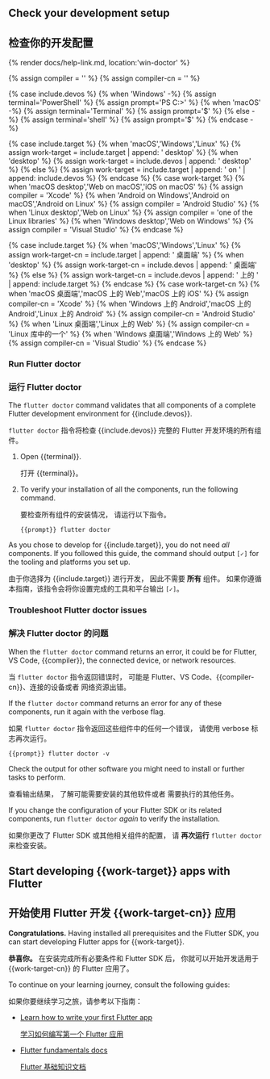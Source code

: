 
## Check your development setup

## 检查你的开发配置

{% render docs/help-link.md, location:'win-doctor' %}

{% assign compiler = '' %}
{% assign compiler-cn = '' %}

{% case include.devos %}
{% when 'Windows' -%}
   {% assign terminal='PowerShell' %}
   {% assign prompt='PS C:\>' %}
{% when 'macOS' -%}
   {% assign terminal='Terminal' %}
   {% assign prompt='$' %}
{% else -%}
   {% assign terminal='shell' %}
   {% assign prompt='$' %}
{% endcase -%}

{% case include.target %}
{% when 'macOS','Windows','Linux' %}
{% assign work-target = include.target | append: ' desktop' %}
{% when 'desktop' %}
{% assign work-target = include.devos | append: ' desktop' %}
{% else %}
{% assign work-target = include.target | append: ' on ' | append: include.devos %}
{% endcase %}
{% case work-target %}
{% when 'macOS desktop','Web on macOS','iOS on macOS' %}
{% assign compiler = 'Xcode' %}
{% when 'Android on Windows','Android on macOS','Android on Linux' %}
{% assign compiler = 'Android Studio' %}
{% when 'Linux desktop','Web on Linux' %}
{% assign compiler = 'one of the Linux libraries' %}
{% when 'Windows desktop','Web on Windows' %}
{% assign compiler = 'Visual Studio' %}
{% endcase %}

{% case include.target %}
{% when 'macOS','Windows','Linux' %}
{% assign work-target-cn = include.target | append: ' 桌面端' %}
{% when 'desktop' %}
{% assign work-target-cn = include.devos | append: ' 桌面端' %}
{% else %}
{% assign work-target-cn = include.devos | append: ' 上的 ' | append: include.target %}
{% endcase %}
{% case work-target-cn %}
{% when 'macOS 桌面端','macOS 上的 Web','macOS 上的 iOS' %}
{% assign compiler-cn = 'Xcode' %}
{% when 'Windows 上的 Android','macOS 上的 Android','Linux 上的 Android' %}
{% assign compiler-cn = 'Android Studio' %}
{% when 'Linux 桌面端','Linux 上的 Web' %}
{% assign compiler-cn = 'Linux 库中的一个' %}
{% when 'Windows 桌面端','Windows 上的 Web' %}
{% assign compiler-cn = 'Visual Studio' %}
{% endcase %}

### Run Flutter doctor

### 运行 Flutter doctor

The `flutter doctor` command validates that all components of a
complete Flutter development environment for {{include.devos}}.

`flutter doctor` 指令将检查 {{include.devos}} 完整的 
Flutter 开发环境的所有组件。

1. Open {{terminal}}.

   打开 {{terminal}}。

1. To verify your installation of all the components,
   run the following command.

   要检查所有组件的安装情况，
   请运行以下指令。

   ```console
   {{prompt}} flutter doctor
   ```

As you chose to develop for {{include.target}},
you do not need _all_ components.
If you followed this guide, the command should output
`[✓]` for the tooling and platforms you set up.

由于你选择为 {{include.target}} 进行开发，
因此不需要 **所有** 组件。
如果你遵循本指南，该指令会将你设置完成的工具和平台输出 `[✓]`。

### Troubleshoot Flutter doctor issues

### 解决 Flutter doctor 的问题 

When the `flutter doctor` command returns an error, it could be for Flutter,
VS Code, {{compiler}}, the connected device, or network resources.

当 `flutter doctor` 指令返回错误时，
可能是 Flutter、VS Code、{{compiler-cn}}、连接的设备或者
网络资源出错。

If the `flutter doctor` command returns an error for any of these components,
run it again with the verbose flag.

如果 `flutter doctor` 指令返回这些组件中的任何一个错误，
请使用 verbose 标志再次运行。

```console
{{prompt}} flutter doctor -v
```

Check the output for other software you might need to install
or further tasks to perform.

查看输出结果，
了解可能需要安装的其他软件或者
需要执行的其他任务。

If you change the configuration of your Flutter SDK or its related components,
run `flutter doctor` _again_ to verify the installation.

如果你更改了 Flutter SDK 或其他相关组件的配置，
请 **再次运行** `flutter doctor` 来检查安装。

## Start developing {{work-target}} apps with Flutter

## 开始使用 Flutter 开发 {{work-target-cn}} 应用

**Congratulations.**
Having installed all prerequisites and the Flutter SDK,
you can start developing Flutter apps for {{work-target}}.

**恭喜你。**
在安装完成所有必要条件和 Flutter SDK 后，
你就可以开始开发适用于 {{work-target-cn}} 的 Flutter 应用了。

To continue on your learning journey, consult the following guides:

如果你要继续学习之旅，请参考以下指南：

- [Learn how to write your first Flutter app][codelab]

  [学习如何编写第一个 Flutter 应用][codelab]

- [Flutter fundamentals docs][fundamentals]

  [Flutter 基础知识文档][fundamentals]

[codelab]: /get-started/codelab/
[fundamentals]: /get-started/fundamentals/
